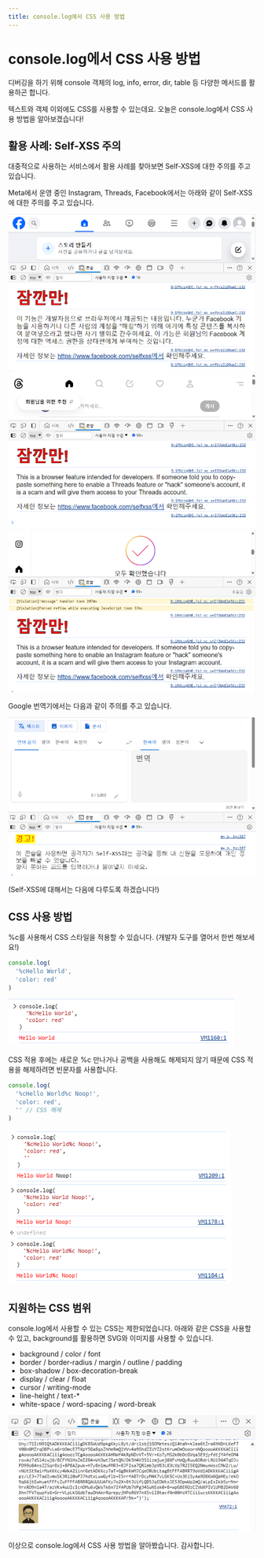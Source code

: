 ```yaml
---
title: console.log에서 CSS 사용 방법
---
```

# console.log에서 CSS 사용 방법

디버깅을 하기 위해 console 객체의 log, info, error, dir, table 등 다양한 메서드를 활용하곤 합니다.

텍스트와 객체 이외에도 CSS를 사용할 수 있는데요. 오늘은 console.log에서 CSS 사용 방법을 알아보겠습니다!

## 활용 사례: Self-XSS 주의
대중적으로 사용하는 서비스에서 활용 사례를 찾아보면 Self-XSS에 대한 주의를 주고 있습니다.

Meta에서 운영 중인 Instagram, Threads, Facebook에서는 아래와 같이 Self-XSS에 대한 주의를 주고 있습니다.

![facebook](./img/35bf4984-e3e7-40b2-8d26-ffcdaef1199d.png)
![threads](./img/2cb7720b-07c4-43ce-9ce9-3e723f039ddc.png)
![instagram](./img/250c574b-a766-4a28-be1b-fb8259d6b370.png)

Google 번역기에서는 다음과 같이 주의를 주고 있습니다.

![구글 번역](./img/989a9fb4-2b24-4f7e-9f66-b3c019a1aff8.png)

(Self-XSS에 대해서는 다음에 다루도록 하겠습니다!)

## CSS 사용 방법
%c를 사용해서 CSS 스타일을 적용할 수 있습니다.
(개발자 도구를 열어서 한번 해보세요!)

```js
console.log(
  '%cHello World',
  'color: red'
)
```
![log1](./img/6ccdfbd6-66da-4e4e-b11d-df12d286ac53.png)

CSS 적용 후에는 새로운 %c 만나거나 공백을 사용해도 해제되지 않기 때문에
CSS 적용을 해제하려면 빈문자를 사용합니다.

```js
console.log(
  '%cHello World%c Noop!',
  'color: red',
  '' // CSS 해제
)
```

![log2](./img/9487960c-03a9-451a-93ee-f4444de0d16b.png)
![log3](./img/2d89cf1c-60aa-4da6-a9c7-165bd7f635d4.png)


## 지원하는 CSS 범위
console.log에서 사용할 수 있는 CSS는 제한되었습니다.
아래와 같은 CSS을 사용할 수 있고, background를 활용하면 SVG와 이미지를 사용할 수 있습니다.

- background / color / font
- border / border-radius / margin / outline / padding
- box-shadow / box-decoration-break
- display / clear / float
- cursor / writing-mode
- line-height / text-*
- white-space / word-spacing / word-break

![log4](./img/76a28eee-9834-492a-8bd7-1c2513726e8d.png)

이상으로 console.log에서 CSS 사용 방법을 알아봤습니다.
감사합니다.